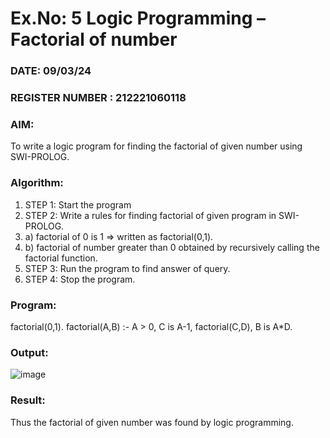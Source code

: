 # Ex.No: 5   Logic Programming – Factorial of number   
### DATE:  09/03/24                                                                          
### REGISTER NUMBER : 212221060118
### AIM: 
To  write  a logic program for finding the factorial of given number using SWI-PROLOG. 
### Algorithm:
1. STEP 1: Start the program
2. STEP 2:  Write a rules for finding factorial of given program in SWI-PROLOG.
3.   a)	factorial of 0 is 1 => written as factorial(0,1).
4.   b)	factorial of number greater than 0 obtained by recursively calling the factorial    function.
5. STEP 3: Run the program  to find answer of  query.
6. STEP 4: Stop the program.

### Program:
factorial(0,1). factorial(A,B) :-
A > 0, C is A-1, factorial(C,D), B is A*D.


### Output:
![image](https://github.com/KarthikeyanJ118/AI_Lab_2023-24/assets/160995906/821fe9d5-b3f4-4763-bc10-b66eee41a462)



### Result:
Thus the factorial of given number was found by logic programming. 
